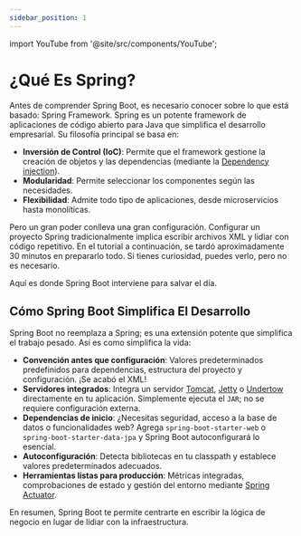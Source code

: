 ```yaml
---
sidebar_position: 1
---
```


import YouTube from '@site/src/components/YouTube';

# ¿Qué Es Spring?

Antes de comprender Spring Boot, es necesario conocer sobre lo que está basado: Spring Framework. Spring es un potente framework de aplicaciones de código abierto para Java que simplifica el desarrollo empresarial. Su filosofía principal se basa en:

* **Inversión de Control (IoC)**: Permite que el framework gestione la creación de objetos y las dependencias (mediante la [Dependency injection](/lets-create-a-spring-boot-project/some-important-concepts#dependency-injection)).
* **Modularidad**: Permite seleccionar los componentes según las necesidades.
* **Flexibilidad**: Admite todo tipo de aplicaciones, desde microservicios hasta monolíticas.

Pero un gran poder conlleva una gran configuración. Configurar un proyecto Spring tradicionalmente implica escribir archivos XML y lidiar con código repetitivo. En el tutorial a continuación, se tardó aproximadamente 30 minutos en prepararlo todo. Si tienes curiosidad, puedes verlo, pero no es necesario.

<YouTube id="e8aSyQo0nHo" />

Aquí es donde Spring Boot interviene para salvar el día.

## Cómo Spring Boot Simplifica El Desarrollo

Spring Boot no reemplaza a Spring; es una extensión potente que simplifica el trabajo pesado. Así es como simplifica la vida:

* **Convención antes que configuración**: Valores predeterminados predefinidos para dependencias, estructura del proyecto y configuración. ¡Se acabó el XML!
* **Servidores integrados**: Integra un servidor [Tomcat](https://tomcat.apache.org/), [Jetty](https://jetty.org/index.html) o [Undertow](https://undertow.io/) directamente en tu aplicación. Simplemente ejecuta el `JAR`; no se requiere configuración externa.
* **Dependencias de inicio**: ¿Necesitas seguridad, acceso a la base de datos o funcionalidades web? Agrega `spring-boot-starter-web` o `spring-boot-starter-data-jpa` y Spring Boot autoconfigurará lo esencial.
* **Autoconfiguración**: Detecta bibliotecas en tu classpath y establece valores predeterminados adecuados.
* **Herramientas listas para producción**: Métricas integradas, comprobaciones de estado y gestión del entorno mediante [Spring Actuator](https://github.com/spring-projects/spring-boot/tree/v3.4.2/spring-boot-project/spring-boot-actuator).

En resumen, Spring Boot te permite centrarte en escribir la lógica de negocio en lugar de lidiar con la infraestructura.

